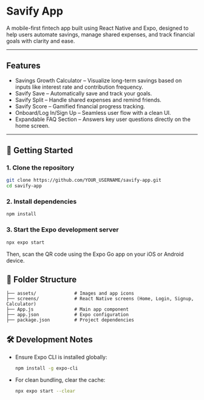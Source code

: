 # Savify App

A mobile-first fintech app built using React Native and Expo, designed to help users automate savings, manage shared expenses, and track financial goals with clarity and ease.

---

## Features

- Savings Growth Calculator – Visualize long-term savings based on inputs like interest rate and contribution frequency.
- Savify Save – Automatically save and track your goals.
- Savify Split – Handle shared expenses and remind friends.
- Savify Score – Gamified financial progress tracking.
- Onboard/Log In/Sign Up – Seamless user flow with a clean UI.
- Expandable FAQ Section – Answers key user questions directly on the home screen.

---

## 🚀 Getting Started

### 1. Clone the repository

```bash
git clone https://github.com/YOUR_USERNAME/savify-app.git
cd savify-app
```

### 2. Install dependencies

```bash
npm install
```

### 3. Start the Expo development server

```bash
npx expo start
```

Then, scan the QR code using the Expo Go app on your iOS or Android device.


## 📁 Folder Structure

```
├── assets/              # Images and app icons
├── screens/             # React Native screens (Home, Login, Signup, Calculator)
├── App.js               # Main app component
├── app.json             # Expo configuration
├── package.json         # Project dependencies
```



## 🛠 Development Notes

- Ensure Expo CLI is installed globally:

  ```bash
  npm install -g expo-cli
  ```

- For clean bundling, clear the cache:

  ```bash
  npx expo start --clear
  ```
